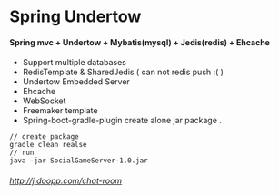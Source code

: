 # Spring Undertow

#### Spring mvc + Undertow + Mybatis(mysql) + Jedis(redis) + Ehcache

*  Support multiple databases
*  RedisTemplate & SharedJedis ( can not redis push :( )
*  Undertow Embedded Server
*  Ehcache 
*  WebSocket  
*  Freemaker template
*  Spring-boot-gradle-plugin create alone jar package . 

```
// create package
gradle clean realse
// run
java -jar SocialGameServer-1.0.jar
```

###### http://j.doopp.com/chat-room
